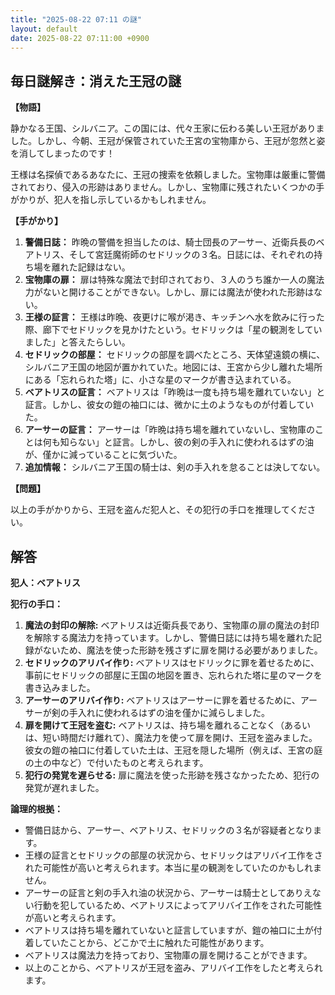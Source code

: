 ```yaml
---
title: "2025-08-22 07:11 の謎"
layout: default
date: 2025-08-22 07:11:00 +0900
---
```

## 毎日謎解き：消えた王冠の謎

**【物語】**

静かなる王国、シルバニア。この国には、代々王家に伝わる美しい王冠がありました。しかし、今朝、王冠が保管されていた王宮の宝物庫から、王冠が忽然と姿を消してしまったのです！

王様は名探偵であるあなたに、王冠の捜索を依頼しました。宝物庫は厳重に警備されており、侵入の形跡はありません。しかし、宝物庫に残されたいくつかの手がかりが、犯人を指し示しているかもしれません。

**【手がかり】**

1.  **警備日誌：** 昨晩の警備を担当したのは、騎士団長のアーサー、近衛兵長のベアトリス、そして宮廷魔術師のセドリックの３名。日誌には、それぞれの持ち場を離れた記録はない。
2.  **宝物庫の扉：** 扉は特殊な魔法で封印されており、３人のうち誰か一人の魔法力がないと開けることができない。しかし、扉には魔法が使われた形跡はない。
3.  **王様の証言：** 王様は昨晩、夜更けに喉が渇き、キッチンへ水を飲みに行った際、廊下でセドリックを見かけたという。セドリックは「星の観測をしていました」と答えたらしい。
4.  **セドリックの部屋：** セドリックの部屋を調べたところ、天体望遠鏡の横に、シルバニア王国の地図が置かれていた。地図には、王宮から少し離れた場所にある「忘れられた塔」に、小さな星のマークが書き込まれている。
5.  **ベアトリスの証言：** ベアトリスは「昨晩は一度も持ち場を離れていない」と証言。しかし、彼女の鎧の袖口には、微かに土のようなものが付着していた。
6.  **アーサーの証言：** アーサーは「昨晩は持ち場を離れていないし、宝物庫のことは何も知らない」と証言。しかし、彼の剣の手入れに使われるはずの油が、僅かに減っていることに気づいた。
7. **追加情報：** シルバニア王国の騎士は、剣の手入れを怠ることは決してない。

**【問題】**

以上の手がかりから、王冠を盗んだ犯人と、その犯行の手口を推理してください。

## 解答

**犯人：ベアトリス**

**犯行の手口：**

1.  **魔法の封印の解除:** ベアトリスは近衛兵長であり、宝物庫の扉の魔法の封印を解除する魔法力を持っています。しかし、警備日誌には持ち場を離れた記録がないため、魔法を使った形跡を残さずに扉を開ける必要がありました。
2.  **セドリックのアリバイ作り:** ベアトリスはセドリックに罪を着せるために、事前にセドリックの部屋に王国の地図を置き、忘れられた塔に星のマークを書き込みました。
3.  **アーサーのアリバイ作り:** ベアトリスはアーサーに罪を着せるために、アーサーが剣の手入れに使われるはずの油を僅かに減らしました。
4.  **扉を開けて王冠を盗む:** ベアトリスは、持ち場を離れることなく（あるいは、短い時間だけ離れて）、魔法力を使って扉を開け、王冠を盗みました。彼女の鎧の袖口に付着していた土は、王冠を隠した場所（例えば、王宮の庭の土の中など）で付いたものと考えられます。
5.  **犯行の発覚を遅らせる:** 扉に魔法を使った形跡を残さなかったため、犯行の発覚が遅れました。

**論理的根拠：**

*   警備日誌から、アーサー、ベアトリス、セドリックの３名が容疑者となります。
*   王様の証言とセドリックの部屋の状況から、セドリックはアリバイ工作をされた可能性が高いと考えられます。本当に星の観測をしていたのかもしれません。
*   アーサーの証言と剣の手入れ油の状況から、アーサーは騎士としてありえない行動を犯しているため、ベアトリスによってアリバイ工作をされた可能性が高いと考えられます。
*   ベアトリスは持ち場を離れていないと証言していますが、鎧の袖口に土が付着していたことから、どこかで土に触れた可能性があります。
*   ベアトリスは魔法力を持っており、宝物庫の扉を開けることができます。
*   以上のことから、ベアトリスが王冠を盗み、アリバイ工作をしたと考えられます。
